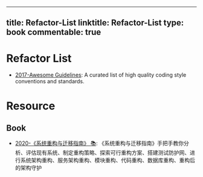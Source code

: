 
---
title: Refactor-List
linktitle: Refactor-List
type: book
commentable: true
---

# Refactor List

- [2017-Awesome Guidelines](https://github.com/Kristories/awesome-guidelines): A curated list of high quality coding style conventions and standards.

# Resource

## Book

- [2020-《系统重构与迁移指南》 📚](https://github.com/phodal/migration): 《系统重构与迁移指南》手把手教你分析、评估现有系统、制定重构策略、探索可行重构方案、搭建测试防护网、进行系统架构重构、服务架构重构、模块重构、代码重构、数据库重构、重构后的架构守护

    